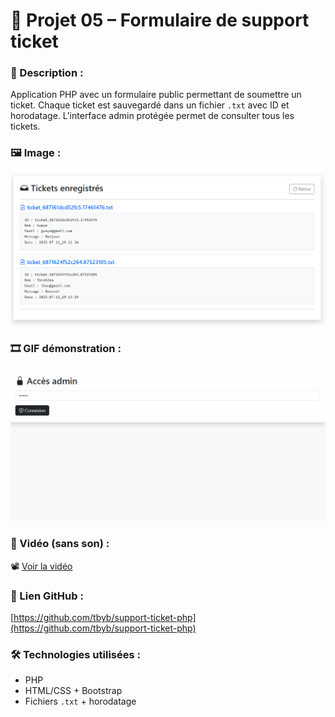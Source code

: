 # 📮 Projet 05 – Formulaire de support ticket

### 📝 Description :
Application PHP avec un formulaire public permettant de soumettre un ticket. Chaque ticket est sauvegardé dans un fichier `.txt` avec ID et horodatage. L'interface admin protégée permet de consulter tous les tickets.

### 🖼️ Image :
![Vue admin](captures/admin_vue.png)

### 🎞️ GIF démonstration :
![GIF](captures/demo.gif)

### 🎥 Vidéo (sans son) :
📽️ [Voir la vidéo](https://drive.google.com/file/d/1jEDPUWxJHcCcn9lba-9kVHGQgXVyzm_Z/view?usp=sharing)

### 🔗 Lien GitHub :
[https://github.com/tbyb/support-ticket-php](https://github.com/tbyb/support-ticket-php)

### 🛠️ Technologies utilisées :
- PHP
- HTML/CSS + Bootstrap
- Fichiers `.txt` + horodatage
